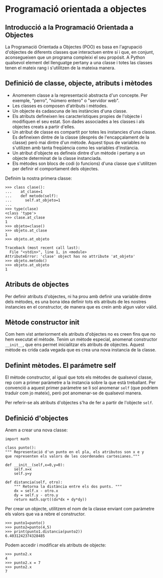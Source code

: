 # Programació orientada a objectes

## Introducció a la Programació Orientada a Objectes

La Programació Orientada a Objectes (POO) es basa en l'agrupació d'objectes de diferents classes que interactuen entre sí i que, en conjunt, aconsegueixen que un programa compleixi el seu  propósit. A Python qualsevol element del llenguatge pertany a una classe i totes las classes tenen el mateix rang i s'utilitzen de la mateixa manera.

## Definició de classe, objecte, atributs i mètodes

* Anomenem classe a la representació abstracta d'un concepte. Per exemple, "perro", "número entero" o "servidor web".
* Les classes es composen d'atributs i mètodes.
* Un objecte és cadascuna de les instàncies d'una classe.
* Els atributs defineixen les característiques propies de l'objecte i modifiquen el seu estat. Son dades associades a les classes i als objectes creats a partir d'elles.
* Un atribut de classe es compartit por totes les instancies d'una classe. Es defineixen dintre de la classe (després de l'encapçalament de la classe) però mai dintre d'un mètode. Aquest tipus de variables no s'utilizen amb tanta freqüència como les variables d'instància.
* Un atribut d'objecte es defineix dintre d'un mètode i pertany a un objecte determinat de la classe instanciada.
* Els mètodes son blocs de codi (o funcions) d'una classe que s'utilitzen per definir el comportament dels objectes.

Definim la nostra primera classe:

	>>> class clase():
	...    at_clase=1
	...    def metodo(self):
	...      self.at_objeto=1
	... 
	>>> type(clase)
	<class 'type'>
	>>> clase.at_clase
	1
	>>> objeto=clase()
	>>> objeto.at_clase
	1
	>>> objeto.at_objeto

	Traceback (most recent call last):
	  File "<stdin>", line 1, in <module>
	AttributeError: 'clase' object has no attribute 'at_objeto'
	>>> objeto.metodo()
	>>> objeto.at_objeto
	1

## Atributs de objectes

Per definir atributs d'objectes, ni ha prou amb definir una variable dintre dels mètodes, es una bona idea definir tots els atributs de les nostres instancies en el constructor, de manera que es crein amb algun valor vàlid. 

## Mètode constructor __init__

Com hem vist anteriorment els atributs d'objectes no es creen fins que no hem executat el mètode. Tenim un mètode especial, anomenat constructor `__init__`, que ens permet inicialitzar els atributs de objectes. Aquest mètode es crida cada vegada que es crea una nova instancia de la classe.

## Definint mètodes. El parámetre self

El mètode constructor, al igual que tots els mètodes de qualsevol classe, rep com a primer paràmetre a la instancia sobre la que està treballant. Per convenció a aquest primer paràmetre se li sol anomenar `self` (que podríem traduir com jo mateix), però pot anomenar-se de qualsevol manera.

Per referir-se als atributs d'objectes s'ha de fer a partir de l'objecte `self`.

## Definició d'objectes

Anem a crear una nova classe:

	import math

	class punto():
	""" Representació d'un punto en el pla, els atributos son x e y
	que representen els valors de les coordenades cartesianes."""

	def __init__(self,x=0,y=0):
		self.x=x
		self.y=y

	def distancia(self, otro):
		""" Retorna la distància entre els dos punts. """
		dx = self.x - otro.x
		dy = self.y - otro.y
		return math.sqrt((dx*dx + dy*dy))
		
Per crear un objecte, utilitzem el nom de la classe enviant com paràmetre els valors que va a rebre el constructor.

	>>> punto1=punto()
	>>> punto2=punto(4,5)
	>>> print(punto1.distancia(punto2))
	6.4031242374328485

Podem accedir i modificar els atributs de objecte:

	>>> punto2.x
	4
	>>> punto2.x = 7
	>>> punto2.x
	7



